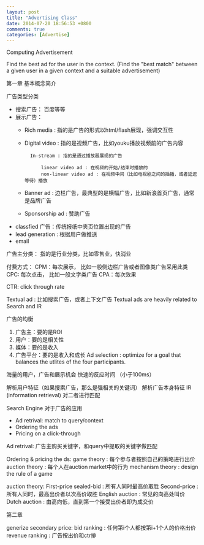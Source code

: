 ```yaml
---
layout: post
title: "Advertising Class"
date: 2014-07-20 18:56:53 +0800
comments: true
categories: [Advertise]
---
```


Computing Advertisement

Find the best ad for the user in the context.
(Find the "best match" between a given user in a given context and a suitable advertisement)

第一章 基本概念简介

广告类型分类

* 搜索广告： 百度等等
* 展示广告：
    * Rich media : 指的是广告的形式以html/flash展现，强调交互性
    * Digital video : 指的是视频广告，比如youku播放视频前的广告内容
         
            In-stream : 指的是通过播放器展现的广告
            
                linear video ad : 在视频的开始/结束时播放的
                non-linear video ad : 在视频中间（比如电视剧之间的插播，或者延迟等待）播放
    * Banner ad : 边栏广告，最典型的是横幅广告，比如新浪首页广告，通常是品牌广告
    * Sponsorship ad : 赞助广告
* classfied 广告：传统报纸中夹页位置出现的广告
* lead generation : 根据用户做推送
* email

广告主分类：
指的是行业分类，比如零售业，快消业

付费方式：
CPM：每次展示， 比如一般侧边栏广告或者图像类广告采用此类
CPC: 每次点击， 比如一般文字类广告
CPA：每次效果

CTR: click through rate

Textual ad : 比如搜索广告，或者上下文广告
    Textual ads are heavily related to Search and IR

广告的均衡
1. 广告主：要的是ROI
2. 用户：要的是相关性
3. 媒体：要的是收入
4. 广告平台：要的是收入和成长
Ad selection : optimize for a goal that balances the utlites of the four participants.

海量的用户，广告和展示机会
快速的反应时间 （小于100ms）

解析用户特征（如果搜索广告，那么是强相关的关键词）
解析广告本身特征
IR (information retrieval) 对二者进行匹配

Search Engine 对于广告的应用

* Ad retrival: match to query/context
* Ordering the ads
* Pricing on a click-through

Ad retrival:
    广告主购买关键字，和query中提取的关键字做匹配

Ordering & pricing the ds:
    game theory : 每个参与者按照自己的策略进行出价
    auction theory : 每个人在auction market中的行为
    mechanism theory : design the rule of a game

auction theory:
    First-price sealed-bid : 所有人同时最高价取胜
    Second-price : 所有人同时，最高出价者以次高价取胜
    English auction : 常见的向高处叫价
    Dutch auction : 由高向低，直到第一个接受出价者即为成交价

第二章 

generize secondary price: 
    bid ranking : 任何第i个人都按第i+1个人的价格出价
    revenue ranking : 广告按出价和ctr排
